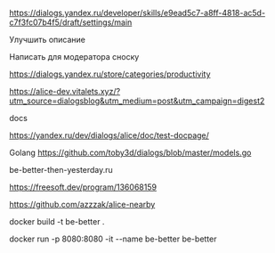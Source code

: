 https://dialogs.yandex.ru/developer/skills/e9ead5c7-a8ff-4818-ac5d-c7f3fc07b4f5/draft/settings/main

Улучшить описание

Написать для модератора сноску

https://dialogs.yandex.ru/store/categories/productivity

https://alice-dev.vitalets.xyz/?utm_source=dialogsblog&utm_medium=post&utm_campaign=digest2

docs

https://yandex.ru/dev/dialogs/alice/doc/test-docpage/

Golang
https://github.com/toby3d/dialogs/blob/master/models.go

be-better-then-yesterday.ru

https://freesoft.dev/program/136068159

https://github.com/azzzak/alice-nearby

docker build -t be-better .

docker run -p 8080:8080 -it --name be-better be-better